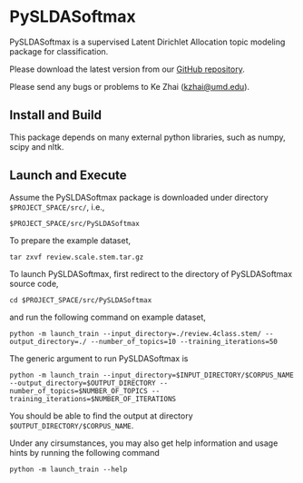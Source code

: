 PySLDASoftmax
==========

PySLDASoftmax is a supervised Latent Dirichlet Allocation topic modeling package for classification.

Please download the latest version from our [GitHub repository](https://github.com/kzhai/PySLDASoftmax).

Please send any bugs or problems to Ke Zhai (kzhai@umd.edu).

Install and Build
----------

This package depends on many external python libraries, such as numpy, scipy and nltk.

Launch and Execute
----------

Assume the PySLDASoftmax package is downloaded under directory ```$PROJECT_SPACE/src/```, i.e., 

	$PROJECT_SPACE/src/PySLDASoftmax

To prepare the example dataset,

	tar zxvf review.scale.stem.tar.gz

To launch PySLDASoftmax, first redirect to the directory of PySLDASoftmax source code,

	cd $PROJECT_SPACE/src/PySLDASoftmax

and run the following command on example dataset,

	python -m launch_train --input_directory=./review.4class.stem/ --output_directory=./ --number_of_topics=10 --training_iterations=50
	
The generic argument to run PySLDASoftmax is

	python -m launch_train --input_directory=$INPUT_DIRECTORY/$CORPUS_NAME --output_directory=$OUTPUT_DIRECTORY --number_of_topics=$NUMBER_OF_TOPICS --training_iterations=$NUMBER_OF_ITERATIONS

You should be able to find the output at directory ```$OUTPUT_DIRECTORY/$CORPUS_NAME```.

Under any cirsumstances, you may also get help information and usage hints by running the following command

	python -m launch_train --help
